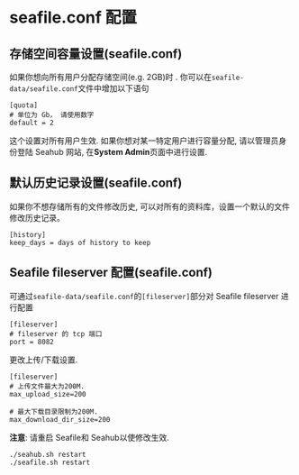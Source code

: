 # seafile.conf 配置

存储空间容量设置(seafile.conf)
------------------------------

如果你想向所有用户分配存储空间(e.g. 2GB)时 .
你可以在`seafile-data/seafile.conf`文件中增加以下语句

    [quota]
    # 单位为 Gb， 请使用数字
    default = 2

这个设置对所有用户生效. 如果你想对某一特定用户进行容量分配,
请以管理员身份登陆 Seahub 网站, 在**System Admin**页面中进行设置.

默认历史记录设置(seafile.conf)
------------------------------

如果你不想存储所有的文件修改历史,
可以对所有的资料库，设置一个默认的文件修改历史记录。

    [history]
    keep_days = days of history to keep

Seafile fileserver 配置(seafile.conf)
-------------------------------------

可通过`seafile-data/seafile.conf`的`[fileserver]`部分对 Seafile
fileserver 进行配置

    [fileserver]
    # fileserver 的 tcp 端口
    port = 8082

更改上传/下载设置.

    [fileserver]
    # 上传文件最大为200M.
    max_upload_size=200

    # 最大下载目录限制为200M.
    max_download_dir_size=200

**注意**: 请重启 Seafile和 Seahub以使修改生效.

    ./seahub.sh restart
    ./seafile.sh restart
